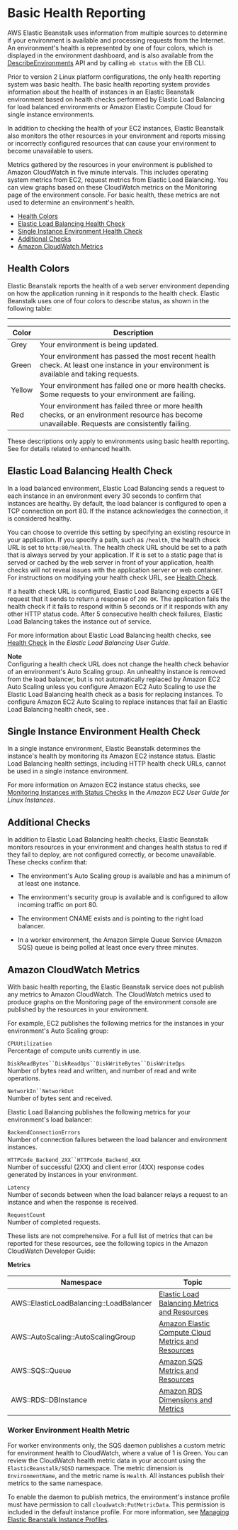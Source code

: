 # Basic Health Reporting<a name="using-features.healthstatus"></a>

AWS Elastic Beanstalk uses information from multiple sources to determine if your environment is available and processing requests from the Internet\. An environment's health is represented by one of four colors, which is displayed in the environment dashboard, and is also available from the [DescribeEnvironments](http://docs.aws.amazon.com/elasticbeanstalk/latest/api/API_DescribeEnvironments.html) API and by calling `eb status` with the EB CLI\.

Prior to version 2 Linux platform configurations, the only health reporting system was basic health\. The basic health reporting system provides information about the health of instances in an Elastic Beanstalk environment based on health checks performed by Elastic Load Balancing for load balanced environments or Amazon Elastic Compute Cloud for single instance environments\.

In addition to checking the health of your EC2 instances, Elastic Beanstalk also monitors the other resources in your environment and reports missing or incorrectly configured resources that can cause your environment to become unavailable to users\.

Metrics gathered by the resources in your environment is published to Amazon CloudWatch in five minute intervals\. This includes operating system metrics from EC2, request metrics from Elastic Load Balancing\. You can view graphs based on these CloudWatch metrics on the Monitoring page of the environment console\. For basic health, these metrics are not used to determine an environment's health\.


+ [Health Colors](#using-features.healthstatus.colors)
+ [Elastic Load Balancing Health Check](#using-features.healthstatus.understanding)
+ [Single Instance Environment Health Check](#monitoring-basic-healthcheck-singleinstance)
+ [Additional Checks](#monitoring-basic-additionalchecks)
+ [Amazon CloudWatch Metrics](#monitoring-basic-cloudwatch)

## Health Colors<a name="using-features.healthstatus.colors"></a>

Elastic Beanstalk reports the health of a web server environment depending on how the application running in it responds to the health check\. Elastic Beanstalk uses one of four colors to describe status, as shown in the following table:


****  

| Color | Description | 
| --- | --- | 
|  Grey  | Your environment is being updated\. | 
|  Green  |  Your environment has passed the most recent health check\. At least one instance in your environment is available and taking requests\.  | 
|  Yellow  |  Your environment has failed one or more health checks\. Some requests to your environment are failing\.  | 
|  Red  |  Your environment has failed three or more health checks, or an environment resource has become unavailable\. Requests are consistently failing\.  | 

These descriptions only apply to environments using basic health reporting\. See  for details related to enhanced health\.

## Elastic Load Balancing Health Check<a name="using-features.healthstatus.understanding"></a>

In a load balanced environment, Elastic Load Balancing sends a request to each instance in an environment every 30 seconds to confirm that instances are healthy\. By default, the load balancer is configured to open a TCP connection on port 80\. If the instance acknowledges the connection, it is considered healthy\.

You can choose to override this setting by specifying an existing resource in your application\. If you specify a path, such as `/health`, the health check URL is set to `http:80/health`\. The health check URL should be set to a path that is always served by your application\. If it is set to a static page that is served or cached by the web server in front of your application, health checks will not reveal issues with the application server or web container\. For instructions on modifying your health check URL, see [Health Check](using-features.managing.elb.md#using-features.managing.elb.healthchecks)\.

If a health check URL is configured, Elastic Load Balancing expects a GET request that it sends to return a response of `200 OK`\. The application fails the health check if it fails to respond within 5 seconds or if it responds with any other HTTP status code\. After 5 consecutive health check failures, Elastic Load Balancing takes the instance out of service\. 

For more information about Elastic Load Balancing health checks, see [Health Check](http://docs.aws.amazon.com/elasticloadbalancing/latest/userguide/TerminologyandKeyConcepts.html#healthcheck) in the *Elastic Load Balancing User Guide*\.

**Note**  
Configuring a health check URL does not change the health check behavior of an environment's Auto Scaling group\. An unhealthy instance is removed from the load balancer, but is not automatically replaced by Amazon EC2 Auto Scaling unless you configure Amazon EC2 Auto Scaling to use the Elastic Load Balancing health check as a basis for replacing instances\. To configure Amazon EC2 Auto Scaling to replace instances that fail an Elastic Load Balancing health check, see \.

## Single Instance Environment Health Check<a name="monitoring-basic-healthcheck-singleinstance"></a>

In a single instance environment, Elastic Beanstalk determines the instance's health by monitoring its Amazon EC2 instance status\. Elastic Load Balancing health settings, including HTTP health check URLs, cannot be used in a single instance environment\.

For more information on Amazon EC2 instance status checks, see [Monitoring Instances with Status Checks](http://docs.aws.amazon.com/AWSEC2/latest/UserGuide/monitoring-system-instance-status-check.html) in the *Amazon EC2 User Guide for Linux Instances*\. 

## Additional Checks<a name="monitoring-basic-additionalchecks"></a>

In addition to Elastic Load Balancing health checks, Elastic Beanstalk monitors resources in your environment and changes health status to red if they fail to deploy, are not configured correctly, or become unavailable\. These checks confirm that:

+ The environment's Auto Scaling group is available and has a minimum of at least one instance\.

+ The environment's security group is available and is configured to allow incoming traffic on port 80\.

+ The environment CNAME exists and is pointing to the right load balancer\.

+ In a worker environment, the Amazon Simple Queue Service \(Amazon SQS\) queue is being polled at least once every three minutes\.

## Amazon CloudWatch Metrics<a name="monitoring-basic-cloudwatch"></a>

With basic health reporting, the Elastic Beanstalk service does not publish any metrics to Amazon CloudWatch\. The CloudWatch metrics used to produce graphs on the Monitoring page of the environment console are published by the resources in your environment\.

For example, EC2 publishes the following metrics for the instances in your environment's Auto Scaling group:

`CPUUtilization`  
Percentage of compute units currently in use\.

`DiskReadBytes``DiskReadOps``DiskWriteBytes``DiskWriteOps`  
Number of bytes read and written, and number of read and write operations\.

`NetworkIn``NetworkOut`  
Number of bytes sent and received\.

Elastic Load Balancing publishes the following metrics for your environment's load balancer:

`BackendConnectionErrors`  
Number of connection failures between the load balancer and environment instances\.

`HTTPCode_Backend_2XX``HTTPCode_Backend_4XX`  
Number of successful \(2XX\) and client error \(4XX\) response codes generated by instances in your environment\.

`Latency`  
Number of seconds between when the load balancer relays a request to an instance and when the response is received\.

`RequestCount`  
Number of completed requests\.

These lists are not comprehensive\. For a full list of metrics that can be reported for these resources, see the following topics in the Amazon CloudWatch Developer Guide:


**Metrics**  

| Namespace | Topic | 
| --- | --- | 
| AWS::ElasticLoadBalancing::LoadBalancer | [Elastic Load Balancing Metrics and Resources](http://docs.aws.amazon.com/AmazonCloudWatch/latest/DeveloperGuide/elb-metricscollected.html) | 
| AWS::AutoScaling::AutoScalingGroup | [Amazon Elastic Compute Cloud Metrics and Resources](http://docs.aws.amazon.com/AmazonCloudWatch/latest/DeveloperGuide/ec2-metricscollected.html) | 
| AWS::SQS::Queue | [Amazon SQS Metrics and Resources](http://docs.aws.amazon.com/AmazonCloudWatch/latest/DeveloperGuide/sqs-metricscollected.html) | 
| AWS::RDS::DBInstance | [Amazon RDS Dimensions and Metrics](http://docs.aws.amazon.com/AmazonCloudWatch/latest/DeveloperGuide/rds-metricscollected.html) | 

### Worker Environment Health Metric<a name="w3ab1c25b9c21c18"></a>

For worker environments only, the SQS daemon publishes a custom metric for environment health to CloudWatch, where a value of 1 is Green\. You can review the CloudWatch health metric data in your account using the `ElasticBeanstalk/SQSD` namespace\. The metric dimension is `EnvironmentName`, and the metric name is `Health`\. All instances publish their metrics to the same namespace\.

To enable the daemon to publish metrics, the environment's instance profile must have permission to call `cloudwatch:PutMetricData`\. This permission is included in the default instance profile\. For more information, see [Managing Elastic Beanstalk Instance Profiles](iam-instanceprofile.md)\. 